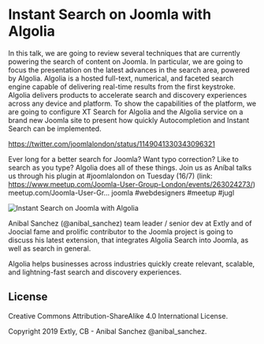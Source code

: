 # Instant Search on Joomla with Algolia

In this talk, we are going to review several techniques that are currently powering the search of content on Joomla. In particular, we are going to focus the presentation on the latest advances in the search area, powered by Algolia. Algolia is a hosted full-text, numerical, and faceted search engine capable of delivering real-time results from the first keystroke. Algolia delivers products to accelerate search and discovery experiences across any device and platform. To show the capabilities of the platform, we are going to configure XT Search for Algolia and the Algolia service on a brand new Joomla site to present how quickly Autocompletion and Instant Search can be implemented.

<https://twitter.com/joomlalondon/status/1149041330343096321>

Ever long for a better search for Joomla?  Want typo correction?  Like to search as you type?  Algolia does all of these things.  Join us as Aníbal talks us through his plugin at #joomlalondon on Tuesday (16/7) (link: https://www.meetup.com/Joomla-User-Group-London/events/263024273/) meetup.com/Joomla-User-Gr… joomla #webdesigners #meetup #jugl

![Instant Search on Joomla with Algolia](https://extly-tech.com/media/instant-search-on-joomla-with-algolia/images/its-search-only-better-720.jpg)

Anibal Sanchez (@anibal_sanchez) team leader / senior dev at Extly and of Joocial fame and prolific contributor to the Joomla project is going to discuss his latest extension, that integrates Algolia Search into Joomla, as well as search in general.

Algolia helps businesses across industries quickly create relevant, scalable, and lightning-fast search and discovery experiences.

## License

Creative Commons Attribution-ShareAlike 4.0 International License.

Copyright 2019 Extly, CB - Anibal Sanchez @anibal_sanchez.
